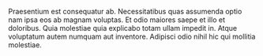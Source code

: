 Praesentium est consequatur ab. Necessitatibus quas assumenda optio nam ipsa eos ab magnam voluptas. Et odio maiores saepe et illo et doloribus. Quia molestiae quia explicabo totam ullam impedit in. Atque voluptatum autem numquam aut inventore. Adipisci odio nihil hic qui mollitia molestiae.